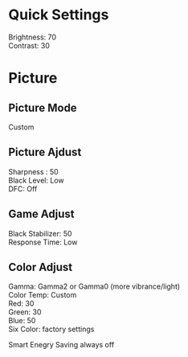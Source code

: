   # Quick Settings
  Brightness: 70<br/>
  Contrast: 30


  # Picture
  ## Picture Mode
  Custom

  ## Picture Ajdust
  Sharpness : 50</br>
  Black Level: Low</br>
  DFC: Off

  ## Game Adjust
  Black Stabilizer: 50<br/>
  Response Time: Low

  ## Color Adjust
  Gamma: Gamma2 or Gamma0 (more vibrance/light) <br/>
  Color Temp: Custom<br/>
  Red: 30<br/>
  Green: 30<br/>
  Blue: 50<br/>
  Six Color: factory settings

Smart Enegry Saving always off